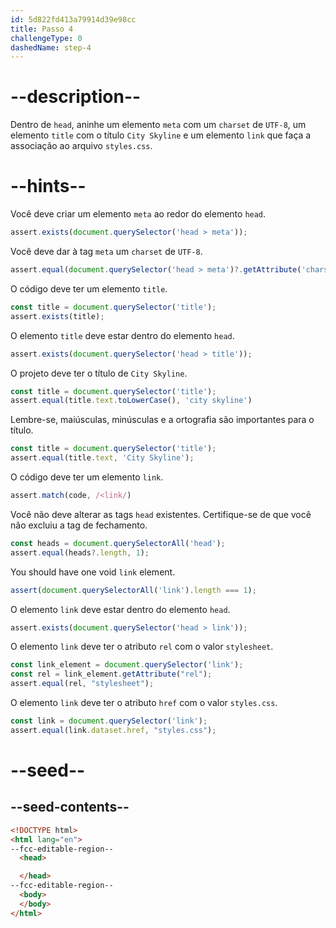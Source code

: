 ```yaml
---
id: 5d822fd413a79914d39e98cc
title: Passo 4
challengeType: 0
dashedName: step-4
---
```


# --description--

Dentro de `head`, aninhe um elemento `meta` com um `charset` de `UTF-8`, um elemento `title` com o título `City Skyline` e um elemento `link` que faça a associação ao arquivo `styles.css`.

# --hints--

Você deve criar um elemento `meta` ao redor do elemento `head`.

```js
assert.exists(document.querySelector('head > meta'));
```

Você deve dar à tag `meta` um `charset` de `UTF-8`.

```js
assert.equal(document.querySelector('head > meta')?.getAttribute('charset')?.toLowerCase(), 'utf-8');
```

O código deve ter um elemento `title`.

```js
const title = document.querySelector('title');
assert.exists(title);
```

O elemento `title` deve estar dentro do elemento `head`.

```js
assert.exists(document.querySelector('head > title'));
```

O projeto deve ter o título de `City Skyline`.

```js
const title = document.querySelector('title');
assert.equal(title.text.toLowerCase(), 'city skyline')
```

Lembre-se, maiúsculas, minúsculas e a ortografia são importantes para o título.

```js
const title = document.querySelector('title');
assert.equal(title.text, 'City Skyline');
```

O código deve ter um elemento `link`.

```js
assert.match(code, /<link/)
```

Você não deve alterar as tags `head` existentes. Certifique-se de que você não excluiu a tag de fechamento.

```js
const heads = document.querySelectorAll('head');
assert.equal(heads?.length, 1);
```

You should have one void `link` element.

```js
assert(document.querySelectorAll('link').length === 1);
```

O elemento `link` deve estar dentro do elemento `head`.

```js
assert.exists(document.querySelector('head > link'));
```

O elemento `link` deve ter o atributo `rel` com o valor `stylesheet`.

```js
const link_element = document.querySelector('link');
const rel = link_element.getAttribute("rel");
assert.equal(rel, "stylesheet");
```

O elemento `link` deve ter o atributo `href` com o valor `styles.css`.

```js
const link = document.querySelector('link');
assert.equal(link.dataset.href, "styles.css");
```

# --seed--

## --seed-contents--

```html
<!DOCTYPE html>
<html lang="en">
--fcc-editable-region--
  <head>

  </head>
--fcc-editable-region--
  <body>
  </body>
</html>
```
